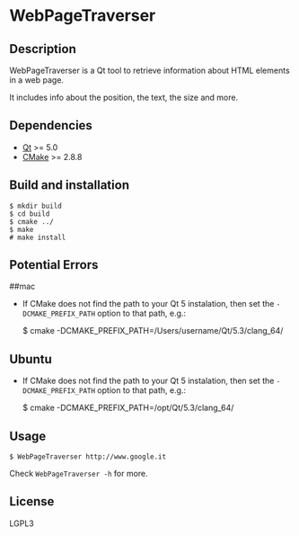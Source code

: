 WebPageTraverser
================

Description
-----------
WebPageTraverser is a Qt tool to retrieve information about HTML elements in a
web page.

It includes info about the position, the text, the size and more.

Dependencies
------------
* [Qt](http://qt-project.org/) >= 5.0
* [CMake](http://www.cmake.org/) >= 2.8.8

Build and installation
----------------------
    $ mkdir build
    $ cd build
    $ cmake ../
    $ make
    # make install

Potential Errors
----------------
##mac
* If CMake does not find the path to your Qt 5 instalation, then set the `-DCMAKE_PREFIX_PATH` option to that path, e.g.:

    $ cmake -DCMAKE_PREFIX_PATH=/Users/username/Qt/5.3/clang_64/
    
## Ubuntu
* If CMake does not find the path to your Qt 5 instalation, then set the `-DCMAKE_PREFIX_PATH` option to that path, e.g.:

    $ cmake -DCMAKE_PREFIX_PATH=/opt/Qt/5.3/clang_64/

Usage
-----
    $ WebPageTraverser http://www.google.it

Check `WebPageTraverser -h` for more.

License
-------
LGPL3

